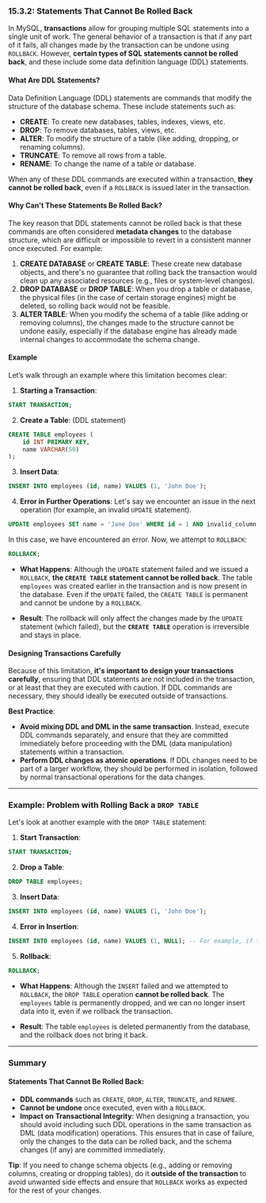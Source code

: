 ### 15.3.2: **Statements That Cannot Be Rolled Back**

In MySQL, **transactions** allow for grouping multiple SQL statements into a single unit of work. The general behavior of a transaction is that if any part of it fails, all changes made by the transaction can be undone using `ROLLBACK`. However, **certain types of SQL statements cannot be rolled back**, and these include some data definition language (DDL) statements.

#### What Are DDL Statements?

Data Definition Language (DDL) statements are commands that modify the structure of the database schema. These include statements such as:

- **CREATE**: To create new databases, tables, indexes, views, etc.
- **DROP**: To remove databases, tables, views, etc.
- **ALTER**: To modify the structure of a table (like adding, dropping, or renaming columns).
- **TRUNCATE**: To remove all rows from a table.
- **RENAME**: To change the name of a table or database.

When any of these DDL commands are executed within a transaction, **they cannot be rolled back**, even if a `ROLLBACK` is issued later in the transaction.

#### Why Can't These Statements Be Rolled Back?

The key reason that DDL statements cannot be rolled back is that these commands are often considered **metadata changes** to the database structure, which are difficult or impossible to revert in a consistent manner once executed. For example:

1. **CREATE DATABASE** or **CREATE TABLE**: These create new database objects, and there's no guarantee that rolling back the transaction would clean up any associated resources (e.g., files or system-level changes).
2. **DROP DATABASE** or **DROP TABLE**: When you drop a table or database, the physical files (in the case of certain storage engines) might be deleted, so rolling back would not be feasible.
3. **ALTER TABLE**: When you modify the schema of a table (like adding or removing columns), the changes made to the structure cannot be undone easily, especially if the database engine has already made internal changes to accommodate the schema change.

#### Example

Let’s walk through an example where this limitation becomes clear:

1. **Starting a Transaction**:

```sql
START TRANSACTION;
```

2. **Create a Table**: (DDL statement)

```sql
CREATE TABLE employees (
    id INT PRIMARY KEY,
    name VARCHAR(50)
);
```

3. **Insert Data**:

```sql
INSERT INTO employees (id, name) VALUES (1, 'John Doe');
```

4. **Error in Further Operations**: Let's say we encounter an issue in the next operation (for example, an invalid `UPDATE` statement).

```sql
UPDATE employees SET name = 'Jane Doe' WHERE id = 1 AND invalid_column = 'xyz';  -- This would cause an error
```

In this case, we have encountered an error. Now, we attempt to `ROLLBACK`:

```sql
ROLLBACK;
```

- **What Happens**: Although the `UPDATE` statement failed and we issued a `ROLLBACK`, **the `CREATE TABLE` statement cannot be rolled back**. The table `employees` was created earlier in the transaction and is now present in the database. Even if the `UPDATE` failed, the `CREATE TABLE` is permanent and cannot be undone by a `ROLLBACK`.

- **Result**: The rollback will only affect the changes made by the `UPDATE` statement (which failed), but the **`CREATE TABLE`** operation is irreversible and stays in place.

#### Designing Transactions Carefully

Because of this limitation, **it's important to design your transactions carefully**, ensuring that DDL statements are not included in the transaction, or at least that they are executed with caution. If DDL commands are necessary, they should ideally be executed outside of transactions.

**Best Practice**:
- **Avoid mixing DDL and DML in the same transaction**. Instead, execute DDL commands separately, and ensure that they are committed immediately before proceeding with the DML (data manipulation) statements within a transaction.
- **Perform DDL changes as atomic operations**. If DDL changes need to be part of a larger workflow, they should be performed in isolation, followed by normal transactional operations for the data changes.

---

### Example: Problem with Rolling Back a `DROP TABLE`

Let's look at another example with the `DROP TABLE` statement:

1. **Start Transaction**:

```sql
START TRANSACTION;
```

2. **Drop a Table**:

```sql
DROP TABLE employees;
```

3. **Insert Data**:

```sql
INSERT INTO employees (id, name) VALUES (1, 'John Doe');
```

4. **Error in Insertion**:

```sql
INSERT INTO employees (id, name) VALUES (1, NULL); -- For example, if the column 'name' is not nullable, this will throw an error
```

5. **Rollback**:

```sql
ROLLBACK;
```

- **What Happens**: Although the `INSERT` failed and we attempted to `ROLLBACK`, the `DROP TABLE` operation **cannot be rolled back**. The `employees` table is permanently dropped, and we can no longer insert data into it, even if we rollback the transaction.

- **Result**: The table `employees` is deleted permanently from the database, and the rollback does not bring it back.

---

### Summary

#### Statements That Cannot Be Rolled Back:
- **DDL commands** such as `CREATE`, `DROP`, `ALTER`, `TRUNCATE`, and `RENAME`.
- **Cannot be undone** once executed, even with a `ROLLBACK`.
- **Impact on Transactional Integrity**: When designing a transaction, you should avoid including such DDL operations in the same transaction as DML (data modification) operations. This ensures that in case of failure, only the changes to the data can be rolled back, and the schema changes (if any) are committed immediately.

**Tip**: If you need to change schema objects (e.g., adding or removing columns, creating or dropping tables), do it **outside of the transaction** to avoid unwanted side effects and ensure that `ROLLBACK` works as expected for the rest of your changes.
